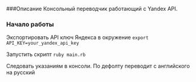 ###Описание
Консольный переводчик работающий с Yandex API.
### Начало работы
Экспортировать API ключ Яндекса в окружение
`export API_KEY=your_yandex_api_key`

Запустить скрипт
`ruby main.rb`

Следовать указаниям в консоли. По дефолту переводит с английского на русский
